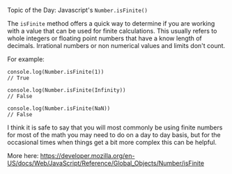 Topic of the Day: Javascript's `Number.isFinite()`

The `isFinite` method offers a quick way to determine if you are working with a value that can be used for finite calculations. This usually refers to whole integers or floating point numbers that have a know length of decimals. Irrational numbers or non numerical values and limits don't count.

For example:

```
console.log(Number.isFinite(1))
// True

console.log(Number.isFinite(Infinity))
// False

console.log(Number.isFinite(NaN))
// False
```

I think it is safe to say that you will most commonly be using finite numbers for most of the math you may need to do on a day to day basis, but for the occasional times when things get a bit more complex this can be helpful.

More here:
https://developer.mozilla.org/en-US/docs/Web/JavaScript/Reference/Global_Objects/Number/isFinite
